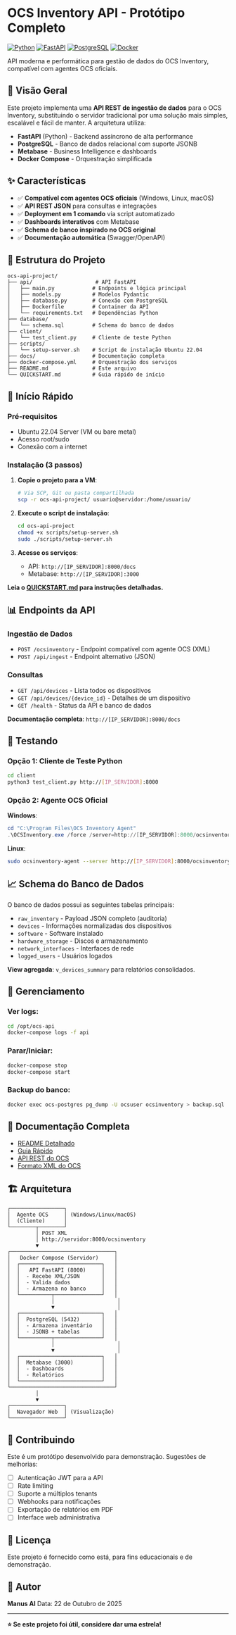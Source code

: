 # OCS Inventory API - Protótipo Completo

[![Python](https://img.shields.io/badge/Python-3.11-blue.svg)](https://www.python.org/)
[![FastAPI](https://img.shields.io/badge/FastAPI-0.115-green.svg)](https://fastapi.tiangolo.com/)
[![PostgreSQL](https://img.shields.io/badge/PostgreSQL-15-blue.svg)](https://www.postgresql.org/)
[![Docker](https://img.shields.io/badge/Docker-Compose-blue.svg)](https://www.docker.com/)

API moderna e performática para gestão de dados do OCS Inventory, compatível com agentes OCS oficiais.

## 🎯 Visão Geral

Este projeto implementa uma **API REST de ingestão de dados** para o OCS Inventory, substituindo o servidor tradicional por uma solução mais simples, escalável e fácil de manter. A arquitetura utiliza:

- **FastAPI** (Python) - Backend assíncrono de alta performance
- **PostgreSQL** - Banco de dados relacional com suporte JSONB
- **Metabase** - Business Intelligence e dashboards
- **Docker Compose** - Orquestração simplificada

## ✨ Características

- ✅ **Compatível com agentes OCS oficiais** (Windows, Linux, macOS)
- ✅ **API REST JSON** para consultas e integrações
- ✅ **Deployment em 1 comando** via script automatizado
- ✅ **Dashboards interativos** com Metabase
- ✅ **Schema de banco inspirado no OCS original**
- ✅ **Documentação automática** (Swagger/OpenAPI)

## 📁 Estrutura do Projeto

```
ocs-api-project/
├── api/                    # API FastAPI
│   ├── main.py            # Endpoints e lógica principal
│   ├── models.py          # Modelos Pydantic
│   ├── database.py        # Conexão com PostgreSQL
│   ├── Dockerfile         # Container da API
│   └── requirements.txt   # Dependências Python
├── database/
│   └── schema.sql         # Schema do banco de dados
├── client/
│   └── test_client.py     # Cliente de teste Python
├── scripts/
│   └── setup-server.sh    # Script de instalação Ubuntu 22.04
├── docs/                  # Documentação completa
├── docker-compose.yml     # Orquestração dos serviços
├── README.md              # Este arquivo
└── QUICKSTART.md          # Guia rápido de início
```

## 🚀 Início Rápido

### Pré-requisitos

- Ubuntu 22.04 Server (VM ou bare metal)
- Acesso root/sudo
- Conexão com a internet

### Instalação (3 passos)

1. **Copie o projeto para a VM**:
   ```bash
   # Via SCP, Git ou pasta compartilhada
   scp -r ocs-api-project/ usuario@servidor:/home/usuario/
   ```

2. **Execute o script de instalação**:
   ```bash
   cd ocs-api-project
   chmod +x scripts/setup-server.sh
   sudo ./scripts/setup-server.sh
   ```

3. **Acesse os serviços**:
   - API: `http://[IP_SERVIDOR]:8000/docs`
   - Metabase: `http://[IP_SERVIDOR]:3000`

**Leia o [QUICKSTART.md](QUICKSTART.md) para instruções detalhadas.**

## 📊 Endpoints da API

### Ingestão de Dados

- `POST /ocsinventory` - Endpoint compatível com agente OCS (XML)
- `POST /api/ingest` - Endpoint alternativo (JSON)

### Consultas

- `GET /api/devices` - Lista todos os dispositivos
- `GET /api/devices/{device_id}` - Detalhes de um dispositivo
- `GET /health` - Status da API e banco de dados

**Documentação completa**: `http://[IP_SERVIDOR]:8000/docs`

## 🧪 Testando

### Opção 1: Cliente de Teste Python

```bash
cd client
python3 test_client.py http://[IP_SERVIDOR]:8000
```

### Opção 2: Agente OCS Oficial

**Windows**:
```powershell
cd "C:\Program Files\OCS Inventory Agent"
.\OCSInventory.exe /force /server=http://[IP_SERVIDOR]:8000/ocsinventory
```

**Linux**:
```bash
sudo ocsinventory-agent --server http://[IP_SERVIDOR]:8000/ocsinventory
```

## 📈 Schema do Banco de Dados

O banco de dados possui as seguintes tabelas principais:

- `raw_inventory` - Payload JSON completo (auditoria)
- `devices` - Informações normalizadas dos dispositivos
- `software` - Software instalado
- `hardware_storage` - Discos e armazenamento
- `network_interfaces` - Interfaces de rede
- `logged_users` - Usuários logados

**View agregada**: `v_devices_summary` para relatórios consolidados.

## 🔧 Gerenciamento

### Ver logs:
```bash
cd /opt/ocs-api
docker-compose logs -f api
```

### Parar/Iniciar:
```bash
docker-compose stop
docker-compose start
```

### Backup do banco:
```bash
docker exec ocs-postgres pg_dump -U ocsuser ocsinventory > backup.sql
```

## 📖 Documentação Completa

- [README Detalhado](docs/README.md)
- [Guia Rápido](QUICKSTART.md)
- [API REST do OCS](docs/ocs_rest_api.md)
- [Formato XML do OCS](docs/ocs_xml_format.md)

## 🏗️ Arquitetura

```
┌─────────────────┐
│  Agente OCS     │ (Windows/Linux/macOS)
│  (Cliente)      │
└────────┬────────┘
         │ POST XML
         │ http://servidor:8000/ocsinventory
         ▼
┌─────────────────────────────────┐
│   Docker Compose (Servidor)     │
│  ┌──────────────────────────┐   │
│  │   API FastAPI (8000)     │   │
│  │  - Recebe XML/JSON       │   │
│  │  - Valida dados          │   │
│  │  - Armazena no banco     │   │
│  └──────────┬───────────────┘   │
│             │                    │
│             ▼                    │
│  ┌──────────────────────────┐   │
│  │  PostgreSQL (5432)       │   │
│  │  - Armazena inventário   │   │
│  │  - JSONB + tabelas       │   │
│  └──────────┬───────────────┘   │
│             │                    │
│             ▼                    │
│  ┌──────────────────────────┐   │
│  │  Metabase (3000)         │   │
│  │  - Dashboards            │   │
│  │  - Relatórios            │   │
│  └──────────────────────────┘   │
└─────────────────────────────────┘
         │
         ▼
┌─────────────────┐
│  Navegador Web  │ (Visualização)
└─────────────────┘
```

## 🤝 Contribuindo

Este é um protótipo desenvolvido para demonstração. Sugestões de melhorias:

- [ ] Autenticação JWT para a API
- [ ] Rate limiting
- [ ] Suporte a múltiplos tenants
- [ ] Webhooks para notificações
- [ ] Exportação de relatórios em PDF
- [ ] Interface web administrativa

## 📄 Licença

Este projeto é fornecido como está, para fins educacionais e de demonstração.

## 👤 Autor

**Manus AI**
Data: 22 de Outubro de 2025

---

**⭐ Se este projeto foi útil, considere dar uma estrela!**

